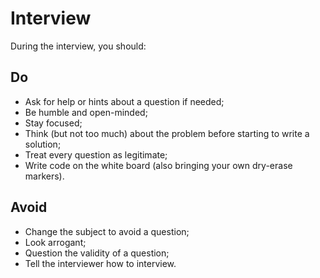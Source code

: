 Interview
=========

During the interview, you should:

## Do

- Ask for help or hints about a question if needed;
- Be humble and open-minded;
- Stay focused;
- Think (but not too much) about the problem before starting to write a solution;
- Treat every question as legitimate;
- Write code on the white board (also bringing your own dry-erase markers).

## Avoid

- Change the subject to avoid a question;
- Look arrogant;
- Question the validity of a question;
- Tell the interviewer how to interview.
